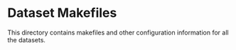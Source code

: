 # Dataset Makefiles

This directory contains makefiles and other configuration information for all the datasets.